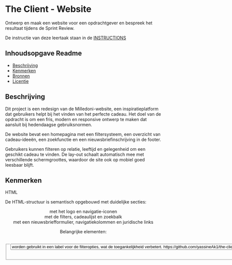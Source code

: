 # The Client - Website

Ontwerp en maak een website voor een opdrachtgever en bespreek het resultaat tijdens de Sprint Review.

De instructie van deze leertaak staan in de [INSTRUCTIONS](https://github.com/fdnd-task/the-client-website/blob/main/docs/INSTRUCTIONS.md)



## Inhoudsopgave Readme


  * [Beschrijving](#beschrijving)
  * [Kenmerken](#kenmerken)
  * [Bronnen](#bronnen)
  * [Licentie](#licentie)



## Beschrijving
<!-- In de Beschrijving staat hoe je project er uit ziet, hoe het werkt en wat je er mee kan. -->
<!-- Voeg een mooie poster visual toe 📸 -->
<!-- Voeg een link toe naar Github Pages 🌐-->
Dit project is een redesign van de Milledoni-website, een inspiratieplatform dat gebruikers helpt bij het vinden van het perfecte cadeau. Het doel van de opdracht is om een fris, modern en responsive ontwerp te maken dat aansluit bij hedendaagse gebruiksnormen.

De website bevat een homepagina met een filtersysteem, een overzicht van cadeau-ideeën, een zoekfunctie en een nieuwsbriefinschrijving in de footer. 

Gebruikers kunnen filteren op relatie, leeftijd en gelegenheid om een geschikt cadeau te vinden. De lay-out schaalt automatisch mee met verschillende schermgroottes, waardoor de site ook op mobiel goed leesbaar blijft.

  
## Kenmerken
<!-- Bij Kenmerken staat welke technieken zijn gebruikt en hoe. Wat is de HTML structuur? Wat zijn de belangrijkste dingen in CSS? Wat is er met Javascript gedaan en hoe? Misschien heb je een framwork of library gebruikt? -->
HTML

De HTML-structuur is semantisch opgebouwd met duidelijke secties:
<header> met het logo en navigatie-iconen
<main> met de filters, cadeaulijst en zoekbalk
<footer> met een nieuwsbriefformulier, navigatiekolommen en juridische links

  Belangrijke elementen:

<fieldset> en <legend> samen met <select>  en <option> worden gebruikt in een label voor de filteropties, wat de toegankelijkheid verbetert.

https://github.com/yassineAk1/the-client-website/blob/9f4435ad10992b94c72429b1b93949546ee09dda/index.html#L28-L38

<picture> zorgt voor verschillende logo’s afhankelijk van schermbreedte.
logo op klein scherm: 

<img width="447" height="207" alt="Screenshot 2025-10-08 115803" src="https://github.com/user-attachments/assets/7f9bd1d4-a527-4fa0-959b-f7e628785190" />


logo op groot scherm:
 
<img width="672" height="175" alt="Screenshot 2025-10-08 115841" src="https://github.com/user-attachments/assets/4e33ee4d-6898-4efb-b2d6-626a05df5ac9" />

CSS

Belangrijkste stijlen en technieken:

Flexbox voor lay-out in de header, navigatie en footer.
CSS Grid voor de cadeauvermeldingen in .gifts, met auto-fit en minmax() voor een dynamisch kolommenrooster.
Responsive design met media queries binnen componenten zoals .newsletter-form en .footer-links.
Toegankelijkheidsaanpassingen via .visually-hidden voor verborgen maar leesbare labels.



## Licentie

This project is licensed under the terms of the [MIT license](./LICENSE).
